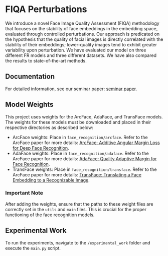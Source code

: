 # FIQA Perturbations

We introduce a novel Face Image Quality Assessment (FIQA) methodology that focuses on the stability of face embeddings in the embedding space, evaluated through controlled perturbations. Our approach is predicated on the hypothesis that the quality of facial images is directly correlated with the stability of their embeddings; lower-quality images tend to exhibit greater variability upon perturbation. We have evaluated our model on three different FR models and three different datasets. We have also compared the results to state-of-the-art methods.
## Documentation

For detailed information, see our seminar paper: [seminar paper](docs/SBSSeminar.pdf).

## Model Weights

This project uses weights for the ArcFace, AdaFace, and TransFace models. The weights for these models must be downloaded and placed in their respective directories as described below:

- ArcFace weights: Place in `face_recognition/arcface`. Refer to the ArcFace paper for more details: [ArcFace: Additive Angular Margin Loss for Deep Face Recognition](https://arxiv.org/abs/1801.07698).
- AdaFace weights: Place in `face_recognition/adaface`. Refer to the ArcFace paper for more details: [AdaFace: Quality Adaptive Margin for Face Recognition](https://arxiv.org/abs/2204.00964).
- TransFace weights: Place in `face_recognition/transface`. Refer to the ArcFace paper for more details: [TransFace: Translating a Face Embedding to a Recognizable Image](https://arxiv.org/abs/2308.10133).

### Important Note

After adding the weights, ensure that the paths to these weight files are correctly set in the `utils` and `main` files. This is crucial for the proper functioning of the face recognition models.

## Experimental Work

To run the experiments, navigate to the `/experimental_work` folder and execute the `main.py` script.
